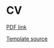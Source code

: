 # CV

[PDF link](Developer-CV-Artem-Vanyukhin.pdf)



[Template source](https://www.latextemplates.com/template/developer-cv)
